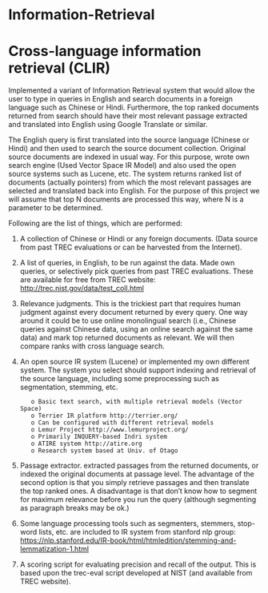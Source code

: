 # Information-Retrieval

# Cross-language information retrieval (CLIR)

Implemented a variant of Information Retrieval system that would allow the user to type in queries in English and search documents 
in a foreign language such as Chinese or Hindi. Furthermore, the top ranked documents returned from search should have their most 
relevant passage extracted and translated into English using Google Translate or similar.

The English query is first translated into the source language (Chinese or Hindi) and then used to search the source document collection. 
Original source documents are indexed in usual way. For this purpose, wrote own search engine (Used Vector Space IR Model) and also used 
the open source systems such as Lucene, etc. The system returns ranked list of documents (actually pointers) from which the most relevant 
passages are selected and translated back into English. For the purpose of this project we will assume that top N documents are processed 
this way, where N is a parameter to be determined.

Following are the list of things, which are performed:
1. A collection of Chinese or Hindi or any foreign documents. (Data source from past TREC evaluations or can be harvested from the 
Internet). 

2. A list of queries, in English, to be run against the data. Made own queries, or selectively pick queries from past TREC evaluations. 
These are available for free from TREC website: http://trec.nist.gov/data/test_coll.html

3. Relevance judgments. This is the trickiest part that requires human judgment against every document returned by every query. 
One way around it could be to use online monolingual search (i.e., Chinese queries against Chinese data, using an online search against 
the same data) and mark top returned documents as relevant. We will then compare ranks with cross language search.

4. An open source IR system (Lucene) or implemented my own different system. The system you select should support indexing and 
retrieval of the source language, including some preprocessing such as segmentation, stemming, etc.
         
          o Basic text search, with multiple retrieval models (Vector Space)
          o Terrier IR platform http://terrier.org/
          o Can be configured with different retrieval models
          o Lemur Project http://www.lemurproject.org/
          o Primarily INQUERY-based Indri system
          o ATIRE system http://atire.org
          o Research system based at Univ. of Otago
          
5. Passage extractor. extracted passages from the returned documents, or indexed the original documents at passage level. The advantage 
of the second option is that you simply retrieve passages and then translate the top ranked ones. A disadvantage is that don’t know 
how to segment for maximum relevance before you run the query (although segmenting as paragraph breaks may be ok.)

6. Some language processing tools such as segmenters, stemmers, stop-word lists, etc. are included to IR system from 
stanford nlp group: https://nlp.stanford.edu/IR-book/html/htmledition/stemming-and-lemmatization-1.html

7. A scoring script for evaluating precision and recall of the output. This is based upon the trec-eval script developed at NIST 
(and available from TREC website).

